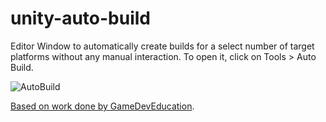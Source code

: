 # unity-auto-build
Editor Window to automatically create builds for a select number of target platforms without any manual interaction.
To open it, click on Tools > Auto Build.

![AutoBuild](https://github.com/Pattrigue/unity-auto-build/assets/57709490/c10064c4-37f9-4da9-a803-dad8ab17b67b)

[Based on work done by GameDevEducation](https://github.com/GameDevEducation/UnityTutorial_BuildingViaCode/).
